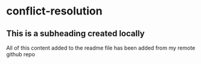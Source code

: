 # conflict-resolution


## This is a subheading created locally



All of this content added to the readme file has been added from my remote github repo

